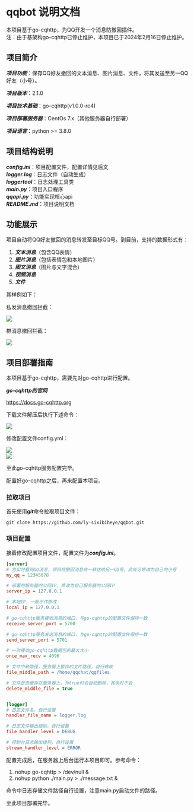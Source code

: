 # qqbot 说明文档

本项目基于go-cqhttp，为QQ开发一个消息防撤回插件。  
注：由于基架构go-cqhttp已停止维护，本项目已于2024年2月16日停止维护。

## 项目简介

***项目功能***：保存QQ好友撤回的文本消息、图片消息、文件，将其发送至另一QQ好友（小号）。  

***项目版本***：2.1.0  

***项目技术基础***：go-cqhttp(v1.0.0-rc4)   

***项目部署服务器***：CentOs 7.x（其他服务器自行部署）

***项目语言***：python >= 3.8.0  

## 项目结构说明 
***config.ini***：项目配置文件，配置详情见后文    
***logger.log***：日志文件（自动生成）  
***loggertool***：日志处理工具类  
***main.py***：项目入口程序  
***qqapi.py***：功能实现核心api    
***README.md***：项目说明文档  


## 功能展示

项目自动将QQ好友撤回的消息转发至目标QQ号。到目前，支持的数据形式有：  
1. ***文本消息***（包含QQ表情）  
2. ***图片消息***（包括表情包和本地图片）
3. ***图文消息***（图片与文字混合）
4. ***视频消息***
5. ***文件***

其样例如下：  

私发消息撤回拦截： 

![](./md_pics/1.png)  

群消息撤回拦截：  

![](./md_pics/8.png)

## 项目部署指南  

本项目基于go-cqhttp，需要先对go-cqhttp进行配置。  

***go-cqhttp的官网***   

<https://docs.go-cqhttp.org>  

下载文件解压后执行下述命令：  

![](./md_pics/2.png)    

修改配置文件config.yml：  

![](./md_pics/3.png)   
![](./md_pics/6.jpg)  

至此go-cqhttp服务配置完毕。  

配置好go-cqhttp之后，再来配置本项目。

### 拉取项目

首先使用***git***命令拉取项目文件：  

`git clone https://github.com/ly-sixibiheye/qqbot.git`  

### 项目配置
接着修改配置项目文件，配置文件为***config.ini***。  

```ini
[server]
# 为实时看到QQ消息，项目将撤回消息统一转达给另一QQ号，此处可修改为自己的小号
my_qq = 12345678

# 部署的服务器的公网IP，修改为自己服务器的公网IP
server_ip = 127.0.0.1

# 本地IP，一般不作修改
local_ip = 127.0.0.1

# go-cqhttp服务接收消息的端口，与go-cqhttp的配置文件保持一致
receive_server_port = 5700

# go-cqhttp服务发送消息的端口，与go-cqhttp的配置文件保持一致
send_server_port = 5701

# 一次接收go-cqhttp数据包的最大大小
once_max_recv = 4096

# 文件中转路径，服务器上暂存的文件路径，自行修改
file_middle_path = /home/qqchat/qqfiles

# 文件是否缓存在服务器上，为true时会自动删除，其余时不会
delete_middle_file = true


[logger]
# 日志文件名，自行设置
handler_file_name = logger.log

# 日志文件输出级别，自行设置
file_handler_level = DEBUG

# 控制台日志输出级别，自行设置
stream_handler_level = ERROR

```  

配置完成后，在服务器上后台运行本项目即可。参考命令：  

1. nohup go-cqhttp > /dev/null &
2. nohup python ./main.py > ./message.txt &  

命令中日志存储文件路径自行设置，注意main.py启动文件的路径。

至此项目部署完毕。



